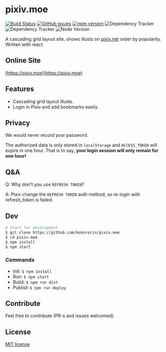 # pixiv.moe

[![Build Status](http://img.shields.io/travis/kokororin/pixiv.moe.svg)](https://travis-ci.org/kokororin/pixiv.moe)
[![GitHub issues](https://img.shields.io/github/issues/kokororin/pixiv.moe.svg)](https://github.com/kokororin/pixiv.moe/issues)
[![npm version](https://badge.fury.io/js/pixiv.moe.svg)](https://badge.fury.io/js/pixiv.moe)
![Dependency Tracker](https://img.shields.io/david/kokororin/pixiv.moe.svg "Dependency Tracker") ![Dependency Tracker](https://img.shields.io/david/dev/kokororin/pixiv.moe.svg "Dependency Tracker")
![Node Version](https://img.shields.io/node/v/pixiv.moe.svg "Node Version")

A cascading grid layout site, shows illusts on [pixiv.net](http://pixiv.net) order by popularity. Written with react.

## Online Site
[https://pixiv.moe](https://pixiv.moe)



## Features

* Cascading grid layout illusts.
* Login in Pixiv and add bookmarks easily.



## Privacy

We would never record your password.  

The authorized data is only stored in `localStorage` and `ACCESS_TOKEN` will expire in one hour. That is to say, **your login session will only remain for one hour!**



## Q&A

Q: Why don't you use `REFRESH TOKEN`?

A: Pixiv change the `REFRESH TOKEN` auth method, so re-login with refresh_token is failed.

## Dev
```bash
# Start for development
$ git clone https://github.com/kokororin/pixiv.moe
$ cd pixiv.moe
$ npm install
$ npm start
```

### Commands
- Init: `$ npm install`
- Run: `$ npm start`
- Build: `$ npm run dist`
- Publish `$ npm run deploy`

## Contribute
Feel free to contribute (PR-s and issues welcomed).

## License
[MIT license](http://opensource.org/licenses/mit-license.php)